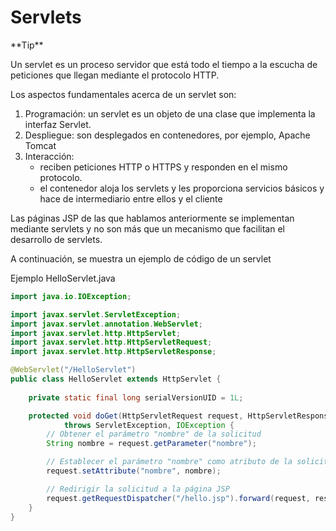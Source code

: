 # Servlets
<div class="alert alert--success">
**Tip** 

Un servlet es un proceso servidor que está todo el tiempo a la escucha de peticiones que llegan mediante el protocolo HTTP.
</div>
Los aspectos fundamentales acerca de un servlet son:

1. Programación: un servlet es un objeto de una clase que implementa la interfaz Servlet.
2. Despliegue: son desplegados en contenedores, por ejemplo, Apache Tomcat
3. Interacción:
     - reciben peticiones HTTP o HTTPS y responden en el mismo protocolo.
     - el contenedor aloja los servlets y les proporciona servicios básicos y hace de intermediario entre ellos y el cliente

Las páginas JSP de las que hablamos anteriormente se implementan mediante servlets y no son más que un mecanismo que facilitan el desarrollo de servlets.

<div class="theme-admonition theme-admonition-danger admonition_xJq3 alert alert--danger">
A continuación, se muestra un ejemplo de código de un servlet

Ejemplo HelloServlet.java

```java	
import java.io.IOException;

import javax.servlet.ServletException;
import javax.servlet.annotation.WebServlet;
import javax.servlet.http.HttpServlet;
import javax.servlet.http.HttpServletRequest;
import javax.servlet.http.HttpServletResponse;

@WebServlet("/HelloServlet")
public class HelloServlet extends HttpServlet {
    
    private static final long serialVersionUID = 1L;

    protected void doGet(HttpServletRequest request, HttpServletResponse response)
            throws ServletException, IOException {
        // Obtener el parámetro "nombre" de la solicitud
        String nombre = request.getParameter("nombre");

        // Establecer el parámetro "nombre" como atributo de la solicitud
        request.setAttribute("nombre", nombre);

        // Redirigir la solicitud a la página JSP
        request.getRequestDispatcher("/hello.jsp").forward(request, response);
    }
}
```

</div>